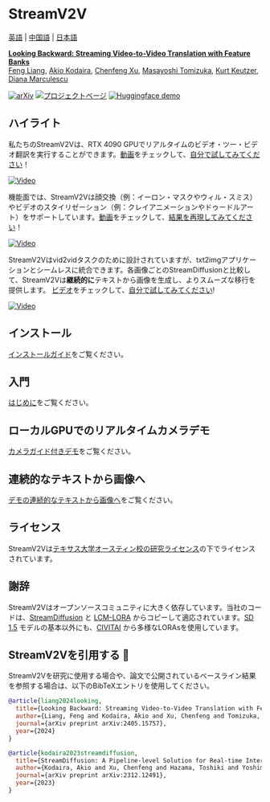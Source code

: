 # StreamV2V

[英語](./README.md) | [中国語](./README-cn.md) | [日本語](./README-ja.md)

**[Looking Backward: Streaming Video-to-Video Translation with Feature Banks]()**
<br/>
[Feng Liang](https://jeff-liangf.github.io/),
[Akio Kodaira](https://scholar.google.co.jp/citations?user=15X3cioAAAAJ&hl=en),
[Chenfeng Xu](https://www.chenfengx.com/),
[Masayoshi Tomizuka](https://me.berkeley.edu/people/masayoshi-tomizuka/),
[Kurt Keutzer](https://people.eecs.berkeley.edu/~keutzer/),
[Diana Marculescu](https://www.ece.utexas.edu/people/faculty/diana-marculescu)
<br/>

[![arXiv](https://img.shields.io/badge/arXiv-2405.15757-b31b1b.svg)](https://arxiv.org/abs/2405.15757)
[![プロジェクトページ](https://img.shields.io/badge/Project-Website-orange)](https://jeff-liangf.github.io/projects/streamv2v/)
[![Huggingface demo](https://img.shields.io/badge/%F0%9F%A4%97%20Hugging%20Face-Spaces-blue)](https://huggingface.co/spaces/JeffLiang/streamv2v)

## ハイライト

私たちのStreamV2Vは、RTX 4090 GPUでリアルタイムのビデオ・ツー・ビデオ翻訳を実行することができます。[動画](https://www.youtube.com/watch?v=k-DmQNjXvxA)をチェックして、[自分で試してみてください](./demo_w_camera/README.md)！

[![Video](http://img.youtube.com/vi/k-DmQNjXvxA/0.jpg)](https://www.youtube.com/watch?v=k-DmQNjXvxA)

機能面では、StreamV2Vは顔交換（例：イーロン・マスクやウィル・スミス）やビデオのスタイリゼーション（例：クレイアニメーションやドゥードルアート）をサポートしています。[動画](https://www.youtube.com/watch?v=N9dx6c8HKBo)をチェックして、[結果を再現してみてください](./vid2vid/README.md)！

[![Video](http://img.youtube.com/vi/N9dx6c8HKBo/0.jpg)](https://www.youtube.com/watch?v=N9dx6c8HKBo)

StreamV2Vはvid2vidタスクのために設計されていますが、txt2imgアプリケーションとシームレスに統合できます。各画像ごとのStreamDiffusionと比較して、StreamV2Vは**継続的に**テキストから画像を生成し、よりスムーズな移行を提供します。 [ビデオ](https://www.youtube.com/watch?v=kFmA0ytcEoA)をチェックして、[自分で試してみてください](./demo_continuous_txt2img/README.md)!

[![Video](http://img.youtube.com/vi/kFmA0ytcEoA/0.jpg)](https://www.youtube.com/watch?v=kFmA0ytcEoA)

## インストール

[インストールガイド](./INSTALL.md)をご覧ください。

## 入門

[はじめに](./vid2vid/README.md)をご覧ください。

## ローカルGPUでのリアルタイムカメラデモ

[カメラガイド付きデモ](./demo_w_camera/README.md)をご覧ください。

## 連続的なテキストから画像へ

[デモの連続的なテキストから画像へ](./demo_continuous_txt2img/README.md)をご覧ください。

## ライセンス

StreamV2Vは[テキサス大学オースティン校の研究ライセンス](./LICENSE)の下でライセンスされています。

## 謝辞

StreamV2Vはオープンソースコミュニティに大きく依存しています。当社のコードは、[StreamDiffusion](https://github.com/cumulo-autumn/StreamDiffusion) と [LCM-LORA](https://huggingface.co/docs/diffusers/main/en/using-diffusers/inference_with_lcm_lora) からコピーして適応されています。[SD 1.5](https://huggingface.co/runwayml/stable-diffusion-v1-5) モデルの基本以外にも、[CIVITAI](https://civitai.com/) から多様なLORAsを使用しています。

## StreamV2Vを引用する :pray:

StreamV2Vを研究に使用する場合や、論文で公開されているベースライン結果を参照する場合は、以下のBibTeXエントリを使用してください。

```BibTeX
@article{liang2024looking,
  title={Looking Backward: Streaming Video-to-Video Translation with Feature Banks},
  author={Liang, Feng and Kodaira, Akio and Xu, Chenfeng and Tomizuka, Masayoshi and Keutzer, Kurt and Marculescu, Diana},
  journal={arXiv preprint arXiv:2405.15757},
  year={2024}
}

@article{kodaira2023streamdiffusion,
  title={StreamDiffusion: A Pipeline-level Solution for Real-time Interactive Generation},
  author={Kodaira, Akio and Xu, Chenfeng and Hazama, Toshiki and Yoshimoto, Takanori and Ohno, Kohei and Mitsuhori, Shogo and Sugano, Soichi and Cho, Hanying and Liu, Zhijian and Keutzer, Kurt},
  journal={arXiv preprint arXiv:2312.12491},
  year={2023}
}
```